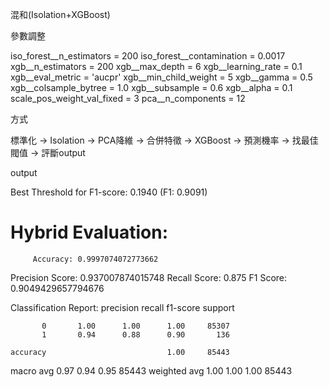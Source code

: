混和(Isolation+XGBoost)

參數調整

iso_forest__n_estimators = 200
iso_forest__contamination = 0.0017
xgb__n_estimators = 200
xgb__max_depth = 6
xgb__learning_rate = 0.1
xgb__eval_metric = 'aucpr'
xgb__min_child_weight = 5
xgb__gamma = 0.5
xgb__colsample_bytree = 1.0
xgb__subsample = 0.6
xgb__alpha = 0.1
scale_pos_weight_val_fixed = 3
pca__n_components = 12

方式

標準化 -> Isolation -> PCA降維 -> 合併特徵 -> XGBoost -> 預測機率 -> 找最佳閥值 -> 評斷output

output


Best Threshold for F1-score: 0.1940 (F1: 0.9091)

Hybrid Evaluation:
=============================================
         Accuracy: 0.9997074072773662
  Precision Score: 0.937007874015748
     Recall Score: 0.875
         F1 Score: 0.9049429657794676

Classification Report:
              precision    recall  f1-score   support

           0       1.00      1.00      1.00     85307
           1       0.94      0.88      0.90       136

    accuracy                           1.00     85443
   macro avg       0.97      0.94      0.95     85443
weighted avg       1.00      1.00      1.00     85443